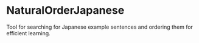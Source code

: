 NaturalOrderJapanese
====================

Tool for searching for Japanese example sentences and ordering them for efficient learning.